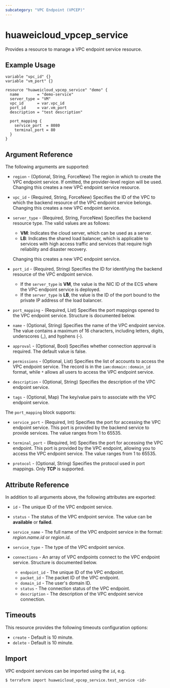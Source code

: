 ```yaml
---
subcategory: "VPC Endpoint (VPCEP)"
---
```


# huaweicloud_vpcep_service

Provides a resource to manage a VPC endpoint service resource.

## Example Usage

```hcl
variable "vpc_id" {}
variable "vm_port" {}

resource "huaweicloud_vpcep_service" "demo" {
  name        = "demo-service"
  server_type = "VM"
  vpc_id      = var.vpc_id
  port_id     = var.vm_port
  description = "test description"

  port_mapping {
    service_port  = 8080
    terminal_port = 80
  }
}
```

## Argument Reference

The following arguments are supported:

* `region` - (Optional, String, ForceNew) The region in which to create the VPC endpoint service. If omitted, the
  provider-level region will be used. Changing this creates a new VPC endpoint service resource.

* `vpc_id` - (Required, String, ForceNew) Specifies the ID of the VPC to which the backend resource of the VPC endpoint
  service belongs. Changing this creates a new VPC endpoint service.

* `server_type` - (Required, String, ForceNew) Specifies the backend resource type. The valid values are as follows:
  + **VM**: Indicates the cloud server, which can be used as a server.
  + **LB**: Indicates the shared load balancer, which is applicable to services with high access traffic and services
    that require high reliability and disaster recovery.

  Changing this creates a new VPC endpoint service.

* `port_id` - (Required, String) Specifies the ID for identifying the backend resource of the VPC endpoint service.
  + If the `server_type` is **VM**, the value is the NIC ID of the ECS where the VPC endpoint service is deployed.
  + If the `server_type` is **LB**, the value is the ID of the port bound to the private IP address of the load
    balancer.

* `port_mapping` - (Required, List) Specifies the port mappings opened to the VPC endpoint service. Structure is
  documented below.

* `name` - (Optional, String) Specifies the name of the VPC endpoint service. The value contains a maximum of 16
  characters, including letters, digits, underscores (_), and hyphens (-).

* `approval` - (Optional, Bool) Specifies whether connection approval is required. The default value is false.

* `permissions` - (Optional, List) Specifies the list of accounts to access the VPC endpoint service. The record is in
  the `iam:domain::domain_id` format, while `*` allows all users to access the VPC endpoint service.

* `description` - (Optional, String) Specifies the description of the VPC endpoint service.

* `tags` - (Optional, Map) The key/value pairs to associate with the VPC endpoint service.

The `port_mapping` block supports:

* `service_port` - (Required, Int) Specifies the port for accessing the VPC endpoint service. This port is provided by
  the backend service to provide services. The value ranges from 1 to 65535.

* `terminal_port` - (Required, Int) Specifies the port for accessing the VPC endpoint. This port is provided by the VPC
  endpoint, allowing you to access the VPC endpoint service. The value ranges from 1 to 65535.

* `protocol` - (Optional, String) Specifies the protocol used in port mappings. Only **TCP** is supported.

## Attribute Reference

In addition to all arguments above, the following attributes are exported:

* `id` - The unique ID of the VPC endpoint service.

* `status` - The status of the VPC endpoint service. The value can be **available** or **failed**.

* `service_name` - The full name of the VPC endpoint service in the format: *region.name.id* or *region.id*.

* `service_type` - The type of the VPC endpoint service.

* `connections` - An array of VPC endpoints connect to the VPC endpoint service. Structure is documented below.
  + `endpoint_id` - The unique ID of the VPC endpoint.
  + `packet_id` - The packet ID of the VPC endpoint.
  + `domain_id` - The user's domain ID.
  + `status` - The connection status of the VPC endpoint.
  + `description` - The description of the VPC endpoint service connection.

## Timeouts

This resource provides the following timeouts configuration options:

* `create` - Default is 10 minute.
* `delete` - Default is 10 minute.

## Import

VPC endpoint services can be imported using the `id`, e.g.

```bash
$ terraform import huaweicloud_vpcep_service.test_service <id>
```
